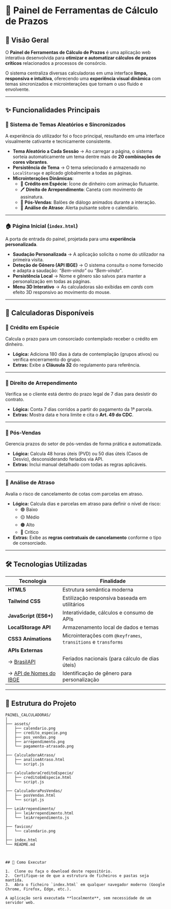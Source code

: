 # 🚀 Painel de Ferramentas de Cálculo de Prazos

## 📝 Visão Geral

O **Painel de Ferramentas de Cálculo de Prazos** é uma aplicação web interativa desenvolvida para **otimizar e automatizar cálculos de prazos críticos** relacionados a processos de consórcio.

O sistema centraliza diversas calculadoras em uma interface **limpa, responsiva e intuitiva**, oferecendo uma **experiência visual dinâmica** com temas sincronizados e microinterações que tornam o uso fluido e envolvente.

---

## ✨ Funcionalidades Principais

### 🎨 Sistema de Temas Aleatórios e Sincronizados
A experiência do utilizador foi o foco principal, resultando em uma interface visualmente cativante e tecnicamente consistente.

- **Tema Aleatório a Cada Sessão** → Ao carregar a página, o sistema sorteia automaticamente um tema dentre mais de **20 combinações de cores vibrantes**.  
- **Persistência de Tema** → O tema selecionado é armazenado no `LocalStorage` e aplicado globalmente a todas as páginas.  
- **Microinterações Dinâmicas**:
  - 💸 **Crédito em Espécie**: Ícone de dinheiro com animação flutuante.  
  - 🖊️ **Direito de Arrependimento**: Caneta com movimento de assinatura.  
  - 💬 **Pós-Vendas**: Balões de diálogo animados durante a interação.  
  - 📅 **Análise de Atraso**: Alerta pulsante sobre o calendário.

---

### 🏠 Página Inicial (`index.html`)

A porta de entrada do painel, projetada para uma **experiência personalizada**.

- **Saudação Personalizada** → A aplicação solicita o nome do utilizador na primeira visita.  
- **Deteção de Gênero (API IBGE)** → O sistema consulta o nome fornecido e adapta a saudação: *“Bem-vindo”* ou *“Bem-vinda”*.  
- **Persistência Local** → Nome e gênero são salvos para manter a personalização em todas as páginas.  
- **Menu 3D Interativo** → As calculadoras são exibidas em *cards* com efeito 3D responsivo ao movimento do mouse.

---

## 🧮 Calculadoras Disponíveis

### 📌 **Crédito em Espécie**
Calcula o prazo para um consorciado contemplado receber o crédito em dinheiro.  
- **Lógica:** Adiciona 180 dias à data de contemplação (grupos ativos) ou verifica encerramento do grupo.  
- **Extras:** Exibe a **Cláusula 32** do regulamento para referência.

---

### 📌 **Direito de Arrependimento**
Verifica se o cliente está dentro do prazo legal de 7 dias para desistir do contrato.  
- **Lógica:** Conta 7 dias corridos a partir do pagamento da 1ª parcela.  
- **Extras:** Mostra data e hora limite e cita o **Art. 49 do CDC**.

---

### 📌 **Pós-Vendas**
Gerencia prazos do setor de pós-vendas de forma prática e automatizada.  
- **Lógica:** Calcula 48 horas úteis (PVD) ou 50 dias úteis (Casos de Desvio), desconsiderando feriados via API.  
- **Extras:** Inclui manual detalhado com todas as regras aplicáveis.

---

### 📌 **Análise de Atraso**
Avalia o risco de cancelamento de cotas com parcelas em atraso.  
- **Lógica:** Calcula dias e parcelas em atraso para definir o nível de risco:  
  - 🟢 Baixo  
  - 🟡 Médio  
  - 🟠 Alto  
  - 🔴 Crítico  
- **Extras:** Exibe as **regras contratuais de cancelamento** conforme o tipo de consorciado.

---

## 🛠️ Tecnologias Utilizadas

| Tecnologia | Finalidade |
|-------------|-------------|
| **HTML5** | Estrutura semântica moderna |
| **Tailwind CSS** | Estilização responsiva baseada em utilitários |
| **JavaScript (ES6+)** | Interatividade, cálculos e consumo de APIs |
| **LocalStorage API** | Armazenamento local de dados e temas |
| **CSS3 Animations** | Microinterações com `@keyframes`, `transitions` e `transforms` |
| **APIs Externas** |  |
| → [BrasilAPI](https://brasilapi.com.br/) | Feriados nacionais (para cálculo de dias úteis) |
| → [API de Nomes do IBGE](https://servicodados.ibge.gov.br/api/docs/nomes) | Identificação de gênero para personalização |

---

## 📁 Estrutura do Projeto

```text
PAINEL_CALCULADORAS/
│
├── assets/
│   ├── calendario.png
│   ├── credito_especie.png
│   ├── pos_vendas.png
│   ├── arrependimento.png
│   └── pagamento-atrasado.png
│
├── CalculadoraAtraso/
│   ├── analiseAtraso.html
│   └── script.js
│
├── CalculadoraCreditoEspecie/
│   ├── creditoEmEspecie.html
│   └── script.js
│
├── CalculadoraPosVendas/
│   ├── posVendas.html
│   └── script.js
│
├── LeiArrependimento/
│   ├── leiArrependimento.html
│   └── leiArrependimento.js
│
├── favicon/
│   └── calendario.png
│
├── index.html
└── README.md



## 🚀 Como Executar

1.  Clone ou faça o download deste repositório.
2.  Certifique-se de que a estrutura de ficheiros e pastas seja mantida.
3.  Abra o ficheiro `index.html` em qualquer navegador moderno (Google Chrome, Firefox, Edge, etc.).

A aplicação será executada **localmente**, sem necessidade de um servidor web.

